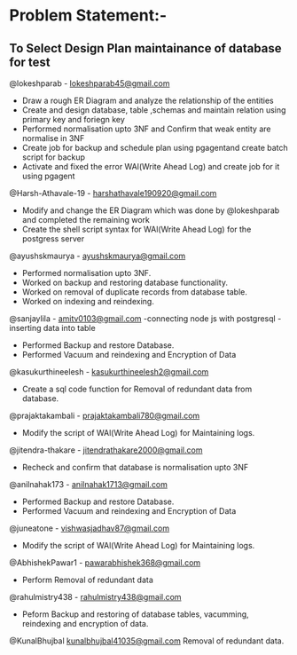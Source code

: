 # Problem Statement:- 
## To Select Design Plan maintainance of database for test

@lokeshparab - lokeshparab45@gmail.com
- Draw a rough ER  Diagram and analyze the relationship of the entities
- Create and design database, table ,schemas and maintain relation using primary key and foriegn key
- Performed normalisation upto 3NF and Confirm that weak entity are normalise in 3NF
- Create job for backup and schedule plan using pgagentand create batch script for backup
- Activate and fixed the error WAl(Write Ahead Log) and create job for it using pgagent

@Harsh-Athavale-19 - harshathavale190920@gmail.com
- Modify and change the ER Diagram which was done by @lokeshparab and completed the remaining work
- Create the shell script syntax for WAl(Write Ahead Log) for the postgress server

@ayushskmaurya - ayushskmaurya@gmail.com
- Performed normalisation upto 3NF.
- Worked on backup and restoring database functionality.
- Worked on removal of duplicate records from database table.
- Worked on indexing and reindexing.

@sanjaylila - amitv0103@gmail.com
-connecting node js with postgresql
-inserting data into table
- Performed Backup and restore Database.
- Performed Vacuum and reindexing and Encryption of Data

@kasukurthineelesh - kasukurthineelesh2@gmail.com
- Create a sql code function for Removal of redundant data from database.

@prajaktakambali - prajaktakambali780@gmail.com
- Modify the script of WAl(Write Ahead Log) for  Maintaining logs.

@jitendra-thakare - jitendrathakare2000@gmail.com
- Recheck and confirm that database is normalisation upto 3NF

@anilnahak173 - anilnahak1713@gmail.com 
- Performed Backup and restore Database.
- Performed Vacuum and reindexing and Encryption of Data

@juneatone - vishwasjadhav87@gmail.com
- Modify the script of WAl(Write Ahead Log) for  Maintaining logs.

@AbhishekPawar1 - pawarabhishek368@gmail.com
- Perform Removal of redundant data

@rahulmistry438 - rahulmistry438@gmail.com
- Peform Backup and restoring of database tables, vacumming, reindexing and encryption of data.


@KunalBhujbal
kunalbhujbal41035@gmail.com 
Removal of redundant data.
